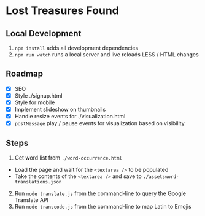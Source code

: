 # Lost Treasures Found

## Local Development
1. `npm install` adds all development dependencies
2. `npm run watch` runs a local server and live reloads LESS / HTML changes

## Roadmap
- [x] SEO
- [x] Style ./signup.html
- [x] Style for mobile
- [x] Implement slideshow on thumbnails
- [x] Handle resize events for ./visualization.html
- [x] `postMessage` play / pause events for visualization based on visibility

## Steps
1. Get word list from `./word-occurrence.html`
  - Load the page and wait for the `<textarea />` to be populated
  - Take the contents of the `<textarea />` and save to `./assetsword-translations.json`
2. Run `node translate.js` from the command-line to query the Google Translate API
3. Run `node transcode.js` from the command-line to map Latin to Emojis
